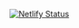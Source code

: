[![Netlify Status](https://api.netlify.com/api/v1/badges/eeda891e-1e3e-450c-b93e-923c2b621159/deploy-status)](https://app.netlify.com/sites/cheerful-griffin-4ed2f9/deploys)
